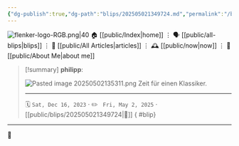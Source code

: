 ```yaml
---
{"dg-publish":true,"dg-path":"blips/202505021349724.md","permalink":"/blips/202505021349724/","title":"philipp on Threads @ 2023-12-16"}
---
```



<div class="transclusion internal-embed is-loaded"><div class="markdown-embed">




![flenker-logo-RGB.png|40](/img/user/attachments/flenker-logo-RGB.png)
🏠 [[public/Index\|home]]  ⋮ 🗣️ [[public/all-blips\|blips]] ⋮  📝 [[public/All Articles\|articles]]  ⋮ 🕰️ [[public/now\|now]] ⋮ 🪪 [[public/About Me\|about me]]


</div></div>


> [!summary] **philipp**:
>
> ![Pasted image 20250502135311.png](/img/user/attachments/Pasted%20image%2020250502135311.png)
> Zeit für einen Klassiker.
> - - -
>
> 🗓️ <code>Sat, Dec 16, 2023</code>  · ✏️ <code> Fri, May 2, 2025</code>  · [[public/blips/202505021349724\|🔗]]
{ #blip}


- - -

 👾
